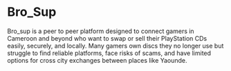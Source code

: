 # Bro_Sup
Bro_sup is a peer to peer platform designed to connect gamers in Cameroon and beyond who want to swap or sell their PlayStation CDs easily, securely, and locally. Many gamers own discs they no longer use but struggle to find reliable platforms, face risks of scams, and have limited options for cross city exchanges between places like Yaounde.
